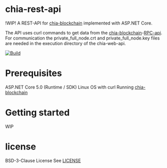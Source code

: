 # chia-rest-api
!WIP!
A REST-API for [chia-blockchain](https://github.com/Chia-Network/chia-blockchain) implemented with ASP.NET Core.

The API uses curl commands to get data from the [chia-blockchain](https://github.com/Chia-Network/chia-blockchain)-[RPC-api](https://github.com/Chia-Network/chia-blockchain/wiki/RPC-Interfaces).
For communication the private_full_node.crt and private_full_node.key files are needed in the execution directory of the chia-web-api.

[![Build](https://github.com/Godfather95/chia-rest-api/actions/workflows/dotnet.yml/badge.svg)](https://github.com/Godfather95/chia-rest-api/actions/workflows/dotnet.yml)

# Prerequisites
ASP.NET Core 5.0 (Runtime / SDK)
Linux OS with curl
Running [chia-blockchain](https://github.com/Chia-Network/chia-blockchain)

# Getting started
WIP



# license
BSD-3-Clause License See [LICENSE](https://github.com/Godfather95/chia-rest-api/blob/main/LICENSE)
